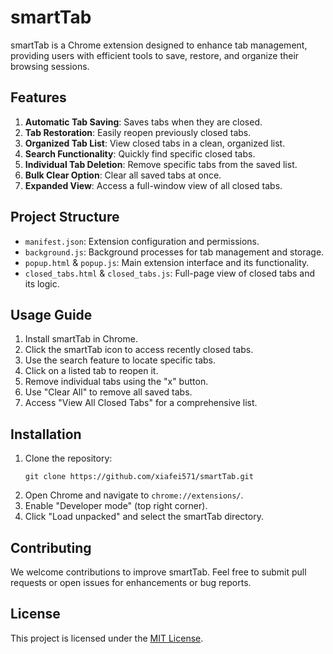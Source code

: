 # smartTab

smartTab is a Chrome extension designed to enhance tab management, providing users with efficient tools to save, restore, and organize their browsing sessions.

## Features

1. **Automatic Tab Saving**: Saves tabs when they are closed.
2. **Tab Restoration**: Easily reopen previously closed tabs.
3. **Organized Tab List**: View closed tabs in a clean, organized list.
4. **Search Functionality**: Quickly find specific closed tabs.
5. **Individual Tab Deletion**: Remove specific tabs from the saved list.
6. **Bulk Clear Option**: Clear all saved tabs at once.
7. **Expanded View**: Access a full-window view of all closed tabs.

## Project Structure

- `manifest.json`: Extension configuration and permissions.
- `background.js`: Background processes for tab management and storage.
- `popup.html` & `popup.js`: Main extension interface and its functionality.
- `closed_tabs.html` & `closed_tabs.js`: Full-page view of closed tabs and its logic.

## Usage Guide

1. Install smartTab in Chrome.
2. Click the smartTab icon to access recently closed tabs.
3. Use the search feature to locate specific tabs.
4. Click on a listed tab to reopen it.
5. Remove individual tabs using the "x" button.
6. Use "Clear All" to remove all saved tabs.
7. Access "View All Closed Tabs" for a comprehensive list.

## Installation

1. Clone the repository:
   ```
   git clone https://github.com/xiafei571/smartTab.git
   ```
2. Open Chrome and navigate to `chrome://extensions/`.
3. Enable "Developer mode" (top right corner).
4. Click "Load unpacked" and select the smartTab directory.

## Contributing

We welcome contributions to improve smartTab. Feel free to submit pull requests or open issues for enhancements or bug reports.

## License

This project is licensed under the [MIT License](LICENSE).